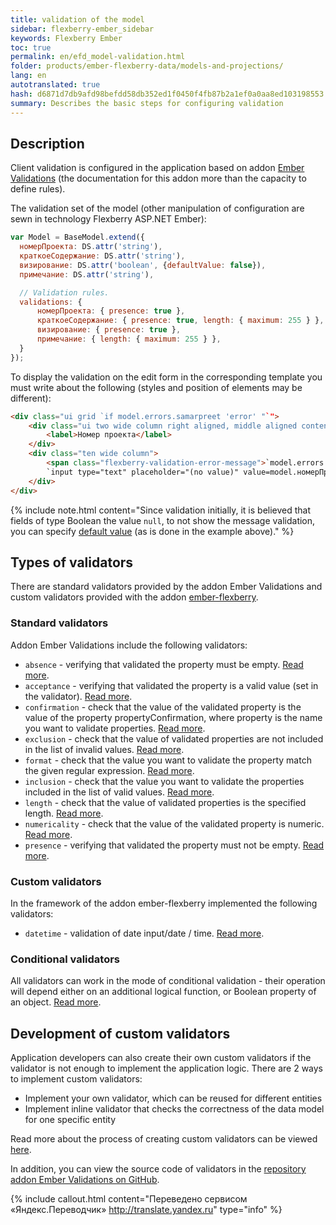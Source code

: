 ```yaml
--- 
title: validation of the model 
sidebar: flexberry-ember_sidebar 
keywords: Flexberry Ember 
toc: true 
permalink: en/efd_model-validation.html 
folder: products/ember-flexberry-data/models-and-projections/ 
lang: en 
autotranslated: true 
hash: d6871d7db9afd98befdd58db352ed1f0450f4fb87b2a1ef0a0aa8ed103198553 
summary: Describes the basic steps for configuring validation 
--- 
```


## Description 

Client validation is configured in the application based on addon [Ember Validations](https://github.com/dockyard/ember-validations) (the documentation for this addon more than the capacity to define rules). 

The validation set of the model (other manipulation of configuration are sewn in technology Flexberry ASP.NET Ember): 

```javascript
var Model = BaseModel.extend({
  номерПроекта: DS.attr('string'),
  краткоеСодержание: DS.attr('string'),
  визирование: DS.attr('boolean', {defaultValue: false}),
  примечание: DS.attr('string'),

  // Validation rules. 
  validations: {
      номерПроекта: { presence: true },
      краткоеСодержание: { presence: true, length: { maximum: 255 } },
      визирование: { presence: true },
      примечание: { length: { maximum: 255 } },
  }
});
``` 

To display the validation on the edit form in the corresponding template you must write about the following (styles and position of elements may be different): 

```html
<div class="ui grid `if model.errors.samarpreet 'error' "`">
	<div class="ui two wide column right aligned, middle aligned content">
		<label>Номер проекта</label>
	</div>
	<div class="ten wide column">
		<span class="flexberry-validation-error-message">`model.errors.номерПроекта`</span>
		`input type="text" placeholder="(no value)" value=model.номерПроекта`
	</div>
</div>
``` 

{% include note.html content="Since validation initially, it is believed that fields of type Boolean the value `null`, to not show the message validation, you can specify [default value](http://guides.emberjs.com/v2.4.0/models/defining-models/) (as is done in the example above)." %} 

## Types of validators 

There are standard validators provided by the addon Ember Validations and custom validators provided with the addon [ember-flexberry](https://github.com/Flexberry/ember-flexberry). 

### Standard validators 

Addon Ember Validations include the following validators: 

* `absence` - verifying that validated the property must be empty. [Read more](https://github.com/dockyard/ember-validations#absence). 
* `acceptance` - verifying that validated the property is a valid value (set in the validator). [Read more](https://github.com/dockyard/ember-validations#acceptance). 
* `confirmation` - check that the value of the validated property is the value of the property propertyConfirmation, where property is the name you want to validate properties. [Read more](https://github.com/dockyard/ember-validations#confirmation). 
* `exclusion` - check that the value of validated properties are not included in the list of invalid values. [Read more](https://github.com/dockyard/ember-validations#exclusion). 
* `format` - check that the value you want to validate the property match the given regular expression. [Read more](https://github.com/dockyard/ember-validations#format). 
* `inclusion` - check that the value you want to validate the properties included in the list of valid values. [Read more](https://github.com/dockyard/ember-validations#inclusion). 
* `length` - check that the value of validated properties is the specified length. [Read more](https://github.com/dockyard/ember-validations#length).
* `numericality` - check that the value of the validated property is numeric. [Read more](https://github.com/dockyard/ember-validations#numericality). 
* `presence` - verifying that validated the property must not be empty. [Read more](https://github.com/dockyard/ember-validations#presence). 

### Custom validators 

In the framework of the addon ember-flexberry implemented the following validators: 

* `datetime` - validation of date input/date / time. [Read more](efd_date-time-validator.html). 

### Conditional validators 

All validators can work in the mode of conditional validation - their operation will depend either on an additional logical function, or Boolean property of an object. [Read more](https://github.com/dockyard/ember-validations#conditional-validators). 

## Development of custom validators 

Application developers can also create their own custom validators if the validator is not enough to implement the application logic. 
There are 2 ways to implement custom validators: 

* Implement your own validator, which can be reused for different entities 
* Implement inline validator that checks the correctness of the data model for one specific entity 

Read more about the process of creating custom validators can be viewed [here](https://github.com/dockyard/ember-validations#custom-validators). 

In addition, you can view the source code of validators in the [repository addon Ember Validations on GitHub](https://github.com/dockyard/ember-validations/tree/master/addon/validators). 



{% include callout.html content="Переведено сервисом «Яндекс.Переводчик» <http://translate.yandex.ru>" type="info" %}
